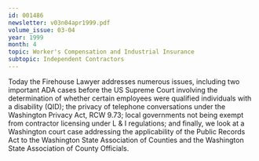 ```yaml
---
id: 001486
newsletter: v03n04apr1999.pdf
volume_issue: 03-04
year: 1999
month: 4
topic: Worker's Compensation and Industrial Insurance
subtopic: Independent Contractors
---
```


Today the Firehouse Lawyer addresses numerous issues, including two important ADA cases before the US Supreme Court involving the determination of whether certain employees were qualified individuals with a disability (QID); the privacy of telephone conversations under the Washington Privacy Act, RCW 9.73; local governments not being exempt from contractor licensing under L & I regulations; and finally, we look at a Washington court case addressing the applicability of the Public Records Act to the Washington State Association of Counties and the Washington State Association of County Officials.